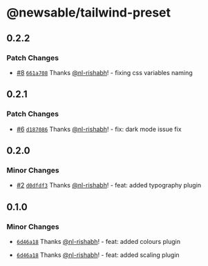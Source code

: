 # @newsable/tailwind-preset

## 0.2.2

### Patch Changes

- [#8](https://github.com/newslaundry/newsable-tailwind-preset/pull/8) [`661a708`](https://github.com/newslaundry/newsable-tailwind-preset/commit/661a708f6867290397bdc7c4d6965a5391dfb9ea) Thanks [@nl-rishabh](https://github.com/nl-rishabh)! - fixing css variables naming

## 0.2.1

### Patch Changes

- [#6](https://github.com/newslaundry/newsable-tailwind-preset/pull/6) [`d187086`](https://github.com/newslaundry/newsable-tailwind-preset/commit/d18708607330f5650bfc63ec7189b46ab931e489) Thanks [@nl-rishabh](https://github.com/nl-rishabh)! - fix: dark mode issue fix

## 0.2.0

### Minor Changes

- [#2](https://github.com/newslaundry/newsable-tailwind-preset/pull/2) [`d0dfdf3`](https://github.com/newslaundry/newsable-tailwind-preset/commit/d0dfdf3604167d0d05edf6c6faf21c47ad634d89) Thanks [@nl-rishabh](https://github.com/nl-rishabh)! - feat: added typography plugin

## 0.1.0

### Minor Changes

- [`6d46a18`](https://github.com/newslaundry/newsable-tailwind-preset/commit/6d46a189363c9755176bc51cb940d4e396f6a0d6) Thanks [@nl-rishabh](https://github.com/nl-rishabh)! - feat: added colours plugin

- [`6d46a18`](https://github.com/newslaundry/newsable-tailwind-preset/commit/6d46a189363c9755176bc51cb940d4e396f6a0d6) Thanks [@nl-rishabh](https://github.com/nl-rishabh)! - feat: added scaling plugin
